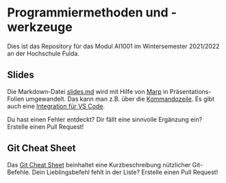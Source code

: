 # Programmiermethoden und -werkzeuge

Dies ist das Repository für das Modul AI1001 im Wintersemester 2021/2022 an der Hochschule Fulda.

## Slides

Die Markdown-Datei [slides.md](slides.md) wird mit Hilfe von [Marp](https://marp.app/) in Präsentations-Folien umgewandelt. Das kann man z.B. über die [Kommandozeile](https://github.com/marp-team/marp-cli). Es gibt auch eine [Integration für VS Code](https://marketplace.visualstudio.com/items?itemName=marp-team.marp-vscode).

Du hast einen Fehler entdeckt? Dir fällt eine sinnvolle Ergänzung ein? Erstelle einen Pull Request!

## Git Cheat Sheet

Das [Git Cheat Sheet](git_cheat_sheet.md) beinhaltet eine Kurzbeschreibung nützlicher Git-Befehle. Dein Lieblingsbefehl fehlt in der Liste? Erstelle einen Pull Request!
